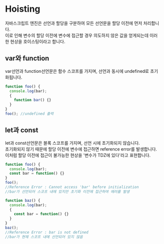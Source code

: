 # Hoisting

자바스크립트 엔진은 선언과 할당을 구분하여 모든 선언문을 할당 이전에 먼저 처리합니다.  
이로 인해 변수의 할당 이전에 변수에 접근할 경우 의도하지 않은 값을 얻게되는데 이러한 현상을 호이스팅이라고 합니다.

## var와 function

var선언과 function선언문은 함수 스코프를 가지며, 선언과 동시에 undefined로 초기화됩니다.  

```javascript
function foo() {
  console.log(bar);
  {
    function bar() {}
  }
}
foo(); //undefined 출력
```



## let과 const

let과 const선언문은 블록 스코프를 가지며, 선언 시에 초기화되지 않습니다.  
초기화되지 않기 때문에 할당 이전에 변수에 접근하면 reference error를 발생합니다.  
이처럼 할당 이전에 접근이 불가능한 현상을 '변수가 TDZ에 있다'라고 표현합니다.  

```javascript
function foo() {
  console.log(bar);
  const bar = function() {}
}
foo();
//Reference Error : Cannot access 'bar' before initialization
//bar가 선언되어 스코프 내에 있지만 초기화 이전에 접근하여 에러를 발생

function baz() {
  console.log(bar);
  {
    const bar = function() {}
  }
}
baz();
//Reference Error : bar is not defined
//bar가 현재 스코프 내에 선언되어 있지 않음
```

